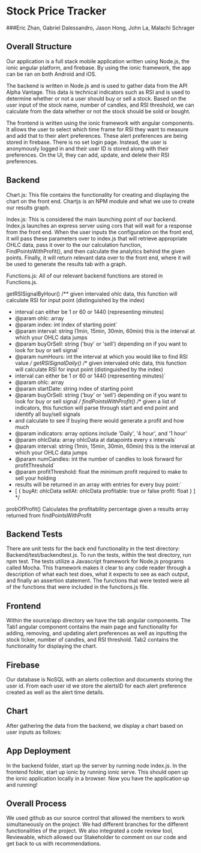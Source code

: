 # Stock Price Tracker
###Eric Zhan, Gabriel Dalessandro, Jason Hong, John La, Malachi Schrager


## Overall Structure
Our application is a full stack mobile application written using Node.js, the ionic angular platform, and firebase.  By using the ionic framework, the app can be ran on both Android and iOS.

The backend is written in Node.js and is used to gather data from the API Alpha Vantage.  This data is technical indicators such as RSI and is used to determine whether or not a user should buy or sell a stock.  Based on the user input of the stock name, number of candles, and RSI threshold, we can calculate from the data whether or not the stock should be sold or bought.

The frontend is written using the ionic framework with angular components.  It allows the user to select which time frame for RSI they want to measure and add that to their alert preferences.  These alert preferences are being stored in firebase.  There is no set login page.  Instead, the user is anonymously logged in and their user ID is stored along with their preferences.  On the UI, they can add, update, and delete their RSI preferences.

## Backend
Chart.js: This file contains the functionality for creating and displaying the chart on the front end. Chartjs is an NPM module and what we use to create our results graph.

Index.js: This is considered the main launching point of our backend. Index.js launches an express server using cors that will wait for a response from the front end. When the user inputs the configuration on the front end, it will pass these parameters over to index.js that will retrieve appropriate OHLC data, pass it over to the our calculation function, FindPointsWithProfit(), and then calculate the analytics behind the given points. Finally, it will return relevant data over to the front end, where it will be used to generate the results tab with a graph.

Functions.js: All of our relevant backend functions are stored in Functions.js. 

getRSISignalByHour()
/** given intervaled ohlc data, this function will calculate RSI for input point (distinguished by the index)
 * interval can either be 1 or 60 or 1440 (representing minutes)
 * @param ohlc: array
 * @param index: int index of starting point`
 * @param interval: string (1min, 15min, 30min, 60min) this is the interval at which your OHLC data jumps
 * @param buyOrSell: string ('buy' or 'sell') depending on if you want to look for buy or sell signal`
 * @param numHours: int the interval at which you would like to find RSI value
 */
getRSISignalDaily()
/** given intervaled ohlc data, this function will calculate RSI for input point (distinguished by the index)
 * interval can either be 1 or 60 or 1440 (representing minutes)`
 * @param ohlc: array
 * @param startDate: string index of starting point
 * @param buyOrSell: string ('buy' or 'sell') depending on if you want to look for buy or sell signal
 */
findPointsWithProfit()
/** given a list of indicators, this function will parse through start and end point and identify all buy/sell signals
 * and calculate to see if buying there would generate a profit and how much
 * @param indicators: array options include 'Daily', '4 hour', and '1 hour'
 * @param ohlcData: array ohlcData at datapoints every x intervals`
 * @param interval: string (1min, 15min, 30min, 60min) this is the interval at which your OHLC data jumps
 * @param numCandles: int the number of candles to look forward for profitThreshold`
 * @param profitThreshold: float the minimum profit required to make to sell your holding
 * results will be returned in an array with entries for every buy point:`
 * [
     {
       buyAt: ohlcData
       sellAt: ohlcData
       profitable: true or false
       profit: float
     }
   ]
 */

probOfProfit()
Calculates the profitability percentage given a results array returned from findPointsWithProfit

## Backend Tests
There are unit tests for the back end functionality in the test directory: Backend/test/backendtest.js. To run the tests, within the test directory, run npm test. The tests utilize a Javascript framework for Node.js programs called Mocha. This framework makes it clear to any code reader through a description of what each test does, what it expects to see as each output, and finally an assertion statement. The functions that were tested were all of the functions that were included in the functions.js file. 

## Frontend
Within the source/app directory we have the tab angular components.  The Tab1 angular component contains the main page and functionality for adding, removing, and updating alert preferences as well as inputting the stock ticker, number of candles, and RSI threshold.  Tab2 contains the functionality for displaying the chart.


## Firebase
Our database is NoSQL with an alerts collection and documents storing the user id.  From each user id we store the alertsID for each alert preference created as well as the alert time details.

## Chart
After gathering the data from the backend, we display a chart based on user inputs as follows: 

## App Deployment
In the backend folder, start up the server by running node index.js.  In the frontend folder, start up ionic by running ionic serve.  This should open up the ionic application locally in a browser.  Now you have the application up and running!

## Overall Process
We used github as our source control that allowed the members to work simultaneously on the project.  We had different branches for the different functionalities of the project.  We also integrated a code review tool, Reviewable, which allowed our Stakeholder to comment on our code and get back to us with recommendations.
